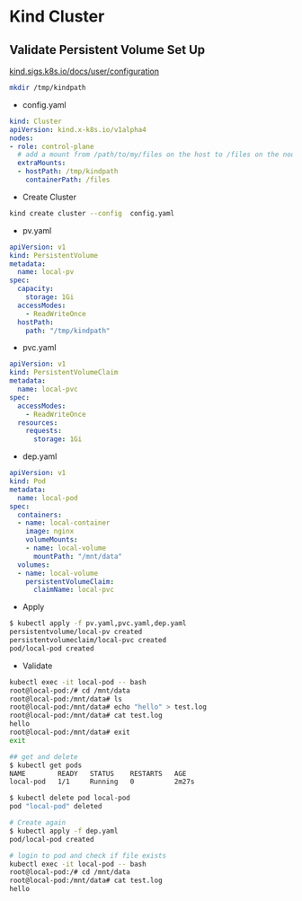 # Kind Cluster

## Validate Persistent Volume Set Up

[kind.sigs.k8s.io/docs/user/configuration](https://kind.sigs.k8s.io/docs/user/configuration/)

```bash
mkdir /tmp/kindpath

```

- config.yaml

```yaml
kind: Cluster
apiVersion: kind.x-k8s.io/v1alpha4
nodes:
- role: control-plane
  # add a mount from /path/to/my/files on the host to /files on the node
  extraMounts:
  - hostPath: /tmp/kindpath
    containerPath: /files   
```

- Create Cluster

```bash
kind create cluster --config  config.yaml
```

- pv.yaml

```yaml
apiVersion: v1
kind: PersistentVolume
metadata:
  name: local-pv
spec:
  capacity:
    storage: 1Gi
  accessModes:
    - ReadWriteOnce
  hostPath:
    path: "/tmp/kindpath"
```

- pvc.yaml

```yaml
apiVersion: v1
kind: PersistentVolumeClaim
metadata:
  name: local-pvc
spec:
  accessModes:
    - ReadWriteOnce
  resources:
    requests:
      storage: 1Gi
```

- dep.yaml

```yaml
apiVersion: v1
kind: Pod
metadata:
  name: local-pod
spec:
  containers:
  - name: local-container
    image: nginx
    volumeMounts:
    - name: local-volume
      mountPath: "/mnt/data"
  volumes:
  - name: local-volume
    persistentVolumeClaim:
      claimName: local-pvc
```

- Apply

```bash
$ kubectl apply -f pv.yaml,pvc.yaml,dep.yaml                 
persistentvolume/local-pv created
persistentvolumeclaim/local-pvc created
pod/local-pod created
```

- Validate

```bash
kubectl exec -it local-pod -- bash
root@local-pod:/# cd /mnt/data
root@local-pod:/mnt/data# ls
root@local-pod:/mnt/data# echo "hello" > test.log
root@local-pod:/mnt/data# cat test.log 
hello
root@local-pod:/mnt/data# exit
exit

## get and delete
$ kubectl get pods                  
NAME        READY   STATUS    RESTARTS   AGE
local-pod   1/1     Running   0          2m27s

$ kubectl delete pod local-pod
pod "local-pod" deleted

# Create again
$ kubectl apply -f dep.yaml                 
pod/local-pod created

# login to pod and check if file exists
kubectl exec -it local-pod -- bash
root@local-pod:/# cd /mnt/data
root@local-pod:/mnt/data# cat test.log 
hello
```
